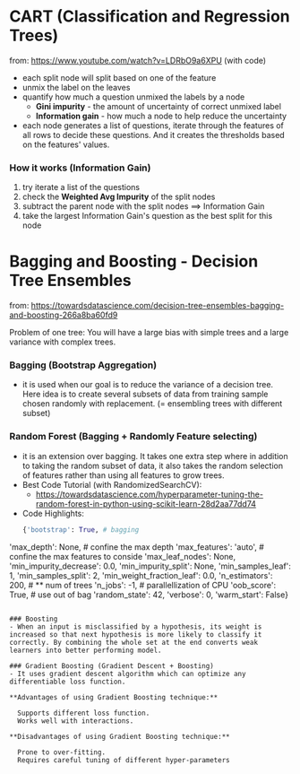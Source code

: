CART (Classification and Regression Trees)
==========================================
from: https://www.youtube.com/watch?v=LDRbO9a6XPU (with code)
- each split node will split based on one of the feature 
- unmix the label on the leaves
- quantify how much a question unmixed the labels by a node
  - **Gini impurity** - the amount of uncertainty of correct unmixed label
  - **Information gain** - how much a node to help reduce the uncertainty
- each node generates a list of questions, iterate through the features of all rows to decide these questions. And it creates the thresholds based on the features' values.

### How it works (Information Gain)
1. try iterate a list of the questions
2. check the **Weighted Avg Impurity** of the split nodes
3. subtract the parent node with the split nodes ==> Information Gain
4. take the largest Information Gain's question as the best split for this node


Bagging and Boosting - Decision Tree Ensembles
============================================
from: https://towardsdatascience.com/decision-tree-ensembles-bagging-and-boosting-266a8ba60fd9

Problem of one tree: You will have a large bias with simple trees and a large variance with complex trees.

### Bagging (Bootstrap Aggregation)
- it is used when our goal is to reduce the variance of a decision tree. Here idea is to create several subsets of data from training sample chosen randomly with replacement. (= ensembling trees with different subset)

### Random Forest (Bagging + Randomly Feature selecting)
- it is an extension over bagging. It takes one extra step where in addition to taking the random subset of data, it also takes the random selection of features rather than using all features to grow trees.
- Best Code Tutorial (with RandomizedSearchCV):
  - https://towardsdatascience.com/hyperparameter-tuning-the-random-forest-in-python-using-scikit-learn-28d2aa77dd74
- Code Highlights:
  ```python
  {'bootstrap': True, # bagging
 'max_depth': None, # confine the max depth
 'max_features': 'auto',  # confine the max features to conside
 'max_leaf_nodes': None,  
 'min_impurity_decrease': 0.0,
 'min_impurity_split': None,
 'min_samples_leaf': 1,
 'min_samples_split': 2,
 'min_weight_fraction_leaf': 0.0,
 'n_estimators': 200, # ** num of trees
 'n_jobs': -1, # parallellization of CPU
 'oob_score': True, # use out of bag
 'random_state': 42,
 'verbose': 0,
 'warm_start': False}
  ```

### Boosting
- When an input is misclassified by a hypothesis, its weight is increased so that next hypothesis is more likely to classify it correctly. By combining the whole set at the end converts weak learners into better performing model.

### Gradient Boosting (Gradient Descent + Boosting)
- It uses gradient descent algorithm which can optimize any differentiable loss function.

**Advantages of using Gradient Boosting technique:**

    Supports different loss function.
    Works well with interactions.

**Disadvantages of using Gradient Boosting technique:**

    Prone to over-fitting.
    Requires careful tuning of different hyper-parameters
